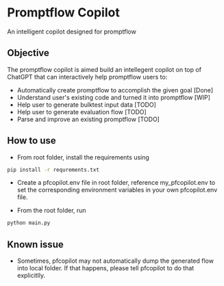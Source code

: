 # Promptflow Copilot

An intelligent copilot designed for promptflow

## Objective

The promptflow copilot is aimed build an intellegent copilot on top of ChatGPT that can interactively help promptflow users to:

- Automatically create promptflow to accomplish the given goal [Done]
- Understand user's existing code and turned it into promptflow [WIP]
- Help user to generate bulktest input data [TODO]
- Help user to generate evaluation flow [TODO]
- Parse and improve an existing promptflow [TODO]

## How to use

- From root folder, install the requirements using
```bash
pip install -r requrements.txt
```

- Create a pfcopilot.env file in root folder, reference my_pfcopilot.env to set the corresponding environment variables in your own pfcopilot.env file.

- From the root folder, run
```bash
python main.py
```

## Known issue

- Sometimes, pfcopilot may not automatically dump the generated flow into local folder. If that happens, please tell pfcopilot to do that explicitlly.
